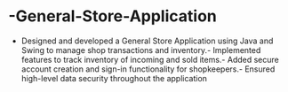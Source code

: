 # -General-Store-Application
- Designed and developed a General Store Application using Java and Swing to manage shop transactions  and inventory.- Implemented features to track inventory of incoming and sold items.- Added secure account creation and sign-in functionality for shopkeepers.- Ensured high-level data security throughout the application
